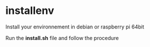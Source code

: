 # installenv
Install your environnement in debian or raspberry pi 64bit

Run the **install.sh** file and follow the procedure
